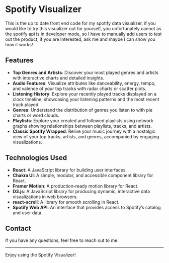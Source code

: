 # Spotify Visualizer

This is the up to date front end code for my spotify data visualizer, if you would like to try this visualizer out for yourself, you unfortunately cannot as the spotify api is in developer mode, so I have to manually add users to test out the product, if you are interested, ask me and maybe I can show you how it works!


## Features

- **Top Genres and Artists**: Discover your most played genres and artists with interactive charts and detailed insights.
- **Audio Features**: Visualize attributes like danceability, energy, tempo, and valence of your top tracks with radar charts or scatter plots.
- **Listening History**: Explore your recently played tracks displayed on a clock timeline, showcasing your listening patterns and the most recent track played.
- **Genres**: Understand the distribution of genres you listen to with pie charts or word clouds.
- **Playlists**: Explore your created and followed playlists using network graphs showing relationships between playlists, tracks, and artists.
- **Classic Spotify Wrapped**: Relive your music journey with a nostalgic view of your top tracks, artists, and genres, accompanied by engaging visualizations.

## Technologies Used

- **React**: A JavaScript library for building user interfaces.
- **Chakra UI**: A simple, modular, and accessible component library for React.
- **Framer Motion**: A production-ready motion library for React.
- **D3.js**: A JavaScript library for producing dynamic, interactive data visualizations in web browsers.
- **react-scroll**: A library for smooth scrolling in React.
- **Spotify Web API**: An interface that provides access to Spotify’s catalog and user data.

## Contact

If you have any questions, feel free to reach out to me.

---

Enjoy using the Spotify Visualizer!
